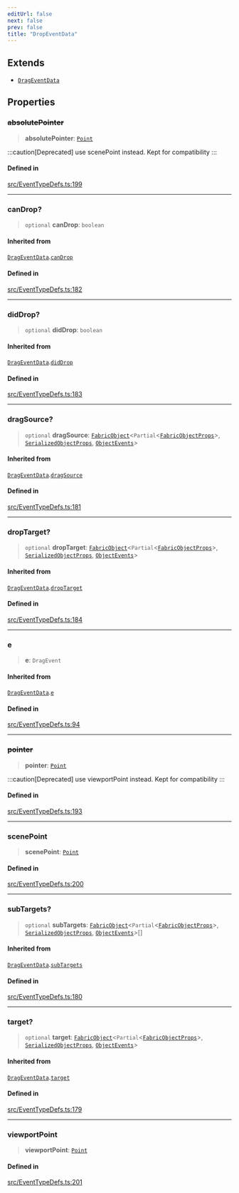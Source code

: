 ```yaml
---
editUrl: false
next: false
prev: false
title: "DropEventData"
---
```


## Extends

- [`DragEventData`](/api/interfaces/drageventdata/)

## Properties

### ~~absolutePointer~~

> **absolutePointer**: [`Point`](/api/classes/point/)

:::caution[Deprecated]
use scenePoint instead.
Kept for compatibility
:::

#### Defined in

[src/EventTypeDefs.ts:199](https://github.com/fabricjs/fabric.js/blob/v6.0.0-rc4/src/EventTypeDefs.ts#L199)

***

### canDrop?

> `optional` **canDrop**: `boolean`

#### Inherited from

[`DragEventData`](/api/interfaces/drageventdata/).[`canDrop`](/api/interfaces/drageventdata/#candrop)

#### Defined in

[src/EventTypeDefs.ts:182](https://github.com/fabricjs/fabric.js/blob/v6.0.0-rc4/src/EventTypeDefs.ts#L182)

***

### didDrop?

> `optional` **didDrop**: `boolean`

#### Inherited from

[`DragEventData`](/api/interfaces/drageventdata/).[`didDrop`](/api/interfaces/drageventdata/#diddrop)

#### Defined in

[src/EventTypeDefs.ts:183](https://github.com/fabricjs/fabric.js/blob/v6.0.0-rc4/src/EventTypeDefs.ts#L183)

***

### dragSource?

> `optional` **dragSource**: [`FabricObject`](/api/classes/fabricobject/)\<`Partial`\<[`FabricObjectProps`](/api/interfaces/fabricobjectprops/)\>, [`SerializedObjectProps`](/api/interfaces/serializedobjectprops/), [`ObjectEvents`](/api/interfaces/objectevents/)\>

#### Inherited from

[`DragEventData`](/api/interfaces/drageventdata/).[`dragSource`](/api/interfaces/drageventdata/#dragsource)

#### Defined in

[src/EventTypeDefs.ts:181](https://github.com/fabricjs/fabric.js/blob/v6.0.0-rc4/src/EventTypeDefs.ts#L181)

***

### dropTarget?

> `optional` **dropTarget**: [`FabricObject`](/api/classes/fabricobject/)\<`Partial`\<[`FabricObjectProps`](/api/interfaces/fabricobjectprops/)\>, [`SerializedObjectProps`](/api/interfaces/serializedobjectprops/), [`ObjectEvents`](/api/interfaces/objectevents/)\>

#### Inherited from

[`DragEventData`](/api/interfaces/drageventdata/).[`dropTarget`](/api/interfaces/drageventdata/#droptarget)

#### Defined in

[src/EventTypeDefs.ts:184](https://github.com/fabricjs/fabric.js/blob/v6.0.0-rc4/src/EventTypeDefs.ts#L184)

***

### e

> **e**: `DragEvent`

#### Inherited from

[`DragEventData`](/api/interfaces/drageventdata/).[`e`](/api/interfaces/drageventdata/#e)

#### Defined in

[src/EventTypeDefs.ts:94](https://github.com/fabricjs/fabric.js/blob/v6.0.0-rc4/src/EventTypeDefs.ts#L94)

***

### ~~pointer~~

> **pointer**: [`Point`](/api/classes/point/)

:::caution[Deprecated]
use viewportPoint instead.
Kept for compatibility
:::

#### Defined in

[src/EventTypeDefs.ts:193](https://github.com/fabricjs/fabric.js/blob/v6.0.0-rc4/src/EventTypeDefs.ts#L193)

***

### scenePoint

> **scenePoint**: [`Point`](/api/classes/point/)

#### Defined in

[src/EventTypeDefs.ts:200](https://github.com/fabricjs/fabric.js/blob/v6.0.0-rc4/src/EventTypeDefs.ts#L200)

***

### subTargets?

> `optional` **subTargets**: [`FabricObject`](/api/classes/fabricobject/)\<`Partial`\<[`FabricObjectProps`](/api/interfaces/fabricobjectprops/)\>, [`SerializedObjectProps`](/api/interfaces/serializedobjectprops/), [`ObjectEvents`](/api/interfaces/objectevents/)\>[]

#### Inherited from

[`DragEventData`](/api/interfaces/drageventdata/).[`subTargets`](/api/interfaces/drageventdata/#subtargets)

#### Defined in

[src/EventTypeDefs.ts:180](https://github.com/fabricjs/fabric.js/blob/v6.0.0-rc4/src/EventTypeDefs.ts#L180)

***

### target?

> `optional` **target**: [`FabricObject`](/api/classes/fabricobject/)\<`Partial`\<[`FabricObjectProps`](/api/interfaces/fabricobjectprops/)\>, [`SerializedObjectProps`](/api/interfaces/serializedobjectprops/), [`ObjectEvents`](/api/interfaces/objectevents/)\>

#### Inherited from

[`DragEventData`](/api/interfaces/drageventdata/).[`target`](/api/interfaces/drageventdata/#target)

#### Defined in

[src/EventTypeDefs.ts:179](https://github.com/fabricjs/fabric.js/blob/v6.0.0-rc4/src/EventTypeDefs.ts#L179)

***

### viewportPoint

> **viewportPoint**: [`Point`](/api/classes/point/)

#### Defined in

[src/EventTypeDefs.ts:201](https://github.com/fabricjs/fabric.js/blob/v6.0.0-rc4/src/EventTypeDefs.ts#L201)
